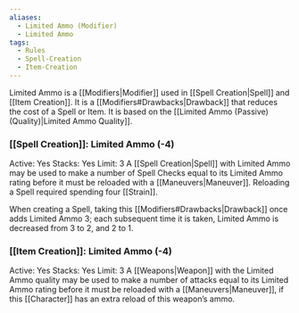```yaml
---
aliases:
  - Limited Ammo (Modifier)
  - Limited Ammo
tags:
  - Rules
  - Spell-Creation
  - Item-Creation
---
```

Limited Ammo is a [[Modifiers|Modifier]] used in [[Spell Creation|Spell]] and [[Item Creation]]. It is a [[Modifiers#Drawbacks|Drawback]] that reduces the cost of a Spell or Item. It is based on the [[Limited Ammo (Passive) (Quality)|Limited Ammo Quality]].

### [[Spell Creation]]: Limited Ammo (-4)
Active: Yes
Stacks: Yes
Limit: 3
A [[Spell Creation|Spell]] with Limited Ammo may be used to make a number of Spell Checks equal to its Limited Ammo rating before it must be reloaded with a [[Maneuvers|Maneuver]]. Reloading a Spell required spending four [[Strain]].

When creating a Spell, taking this [[Modifiers#Drawbacks|Drawback]] once adds Limited Ammo 3; each subsequent time it is taken, Limited Ammo is decreased from 3 to 2, and 2 to 1.

### [[Item Creation]]: Limited Ammo (-4)
Active: Yes
Stacks: Yes
Limit: 3
A [[Weapons|Weapon]] with the Limited Ammo quality may be used to make a number of attacks equal to its Limited Ammo rating before it must be reloaded with a [[Maneuvers|Maneuver]], if this [[Character]] has an extra reload of this weapon’s ammo.